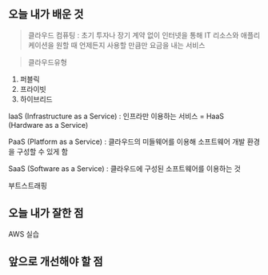 <h2> 오늘 내가 배운 것 </h2>

> 클라우드 컴퓨팅 : 초기 투자나 장기 계약 없이 인터넷을 통해 IT 리소스와 애플리케이션을 원할 때 언제든지 사용할 만큼만 요금을 내는 서비스

> 클라우드유형
1. 퍼블릭
2. 프라이빗
3. 하이브리드

IaaS (Infrastructure as a Service) : 인프라만 이용하는 서비스 = HaaS (Hardware as a Service)   

PaaS (Platform as a Service) : 클라우드의 미들웨어를 이용해 소프트웨어 개발 환경을 구성할 수 있게 함

SaaS (Software as a Service) : 클라우드에 구성된 소프트웨어를 이용하는 것

부트스트래핑


<h2> 오늘 내가 잘한 점 </h2>

AWS 실습

<h2> 앞으로 개선해야 할 점 </h2>
